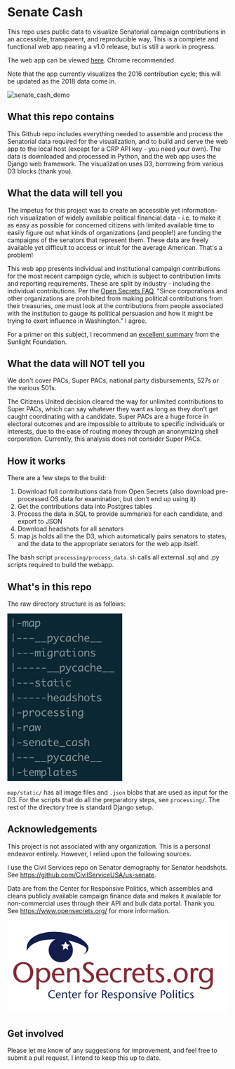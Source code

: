 # Senate Cash

This repo uses public data to visualize Senatorial campaign contributions in an accessible, transparent, and reproducible way. This is a complete and functional web app nearing a v1.0 release, but is still a work in progress.

The web app can be viewed [here](https://senate-cash.herokuapp.com/). Chrome recommended.

Note that the app currently visualizes the 2016 contribution cycle; this will be updated as the 2018 data come in.

![senate_cash_demo](https://github.com/tobylunt/senate_cash/raw/master/map/static/sc.gif "Demo")

## What this repo contains

This Github repo includes everything needed to assemble and process the Senatorial data required for the visualization, and to build and serve the web app to the local host (except for a CRP API key - you need your own). The data is downloaded and processed in Python, and the web app uses the Django web framework. The visualization uses D3, borrowing from various D3 blocks (thank you).

## What the data will tell you

The impetus for this project was to create an accessible yet information-rich visualization of widely available political financial data - i.e. to make it as easy as possible for concerned citizens with limited available time to easily figure out what kinds of organizations (and people!) are funding the campaigns of the senators that represent them. These data are freely available yet difficult to access or intuit for the average American. That's a problem!

This web app presents individual and institutional campaign contributions for the most recent campaign cycle, which is subject to contribution limits and reporting requirements. These are split by industry - including the individual contributions. Per the [Open Secrets FAQ](https://www.opensecrets.org/resources/faq/), "Since corporations and other organizations are prohibited from making political contributions from their treasuries, one must look at the contributions from people associated with the institution to gauge its political persuasion and how it might be trying to exert influence in Washington." I agree.

For a primer on this subject, I recommend an [excellent summary](https://sunlightfoundation.com/2016/04/21/arent-there-limits-on-campaign-contributions-and-other-questions-youre-too-embarrassed-to-ask/) from the Sunlight Foundation.

## What the data will NOT tell you

We don't cover PACs, Super PACs, national party disbursements, 527s or the various 501s.

The Citizens United decision cleared the way for unlimited contributions to Super PACs, which can say whatever they want as long as they don't get caught coordinating with a candidate. Super PACs are a huge force in electoral outcomes and are impossible to attribute to specific individuals or interests, due to the ease of routing money through an anonymizing shell corporation. Currently, this analysis does not consider Super PACs.

## How it works

There are a few steps to the build:

1) Download full contributions data from Open Secrets (also download pre-processed OS data for examination, but don't end up using it)
2) Get the contributions data into Postgres tables
3) Process the data in SQL to provide summaries for each candidate, and export to JSON
4) Download headshots for all senators
5) map.js holds all the the D3, which automatically pairs senators to states, and the data to the appropriate senators for the web app itself.

The bash script `processing/process_data.sh` calls all external .sql and .py scripts required to build the webapp.

## What's in this repo

The raw directory structure is as follows:

![Tree](https://github.com/tobylunt/senate_cash/raw/master/map/static/dirtree.png "tree")

`map/static/` has all image files and `.json` blobs that are used as input for the D3. For the scripts that do all the preparatory steps, see `processing/`. The rest of the directory tree is standard Django setup.

## Acknowledgements

This project is not associated with any organization. This is a personal endeavor entirely. However, I relied upon the following sources.

I use the Civil Services repo on Senator demography for Senator headshots. See https://github.com/CivilServiceUSA/us-senate.

Data are from the Center for Responsive Politics, which assembles and cleans publicly available campaign finance data and makes it available for non-commercial uses through their API and bulk data portal. Thank you. See https://www.opensecrets.org/ for more information. 

![OS](https://github.com/tobylunt/senate_cash/raw/master/map/static/opensecrets.png "open secrets")

## Get involved

Please let me know of any suggestions for improvement, and feel free to submit a pull request. I intend to keep this up to date.
